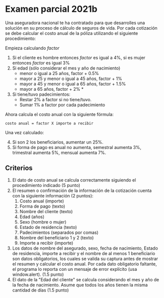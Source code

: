 # Examen parcial 2021b

Una aseguradora nacional te ha contratado para que desarrolles una solución en su proceso de
cálculo de seguros de vida. Por cada cotización se debe calcular el costo anual de la póliza utilizando el siguiente procedimiento:

Empieza calculando _factor_

1. Si el cliente es hombre entonces _factor_ es igual a 4%, si es mujer entonces _factor_ es igual 3%
2. Si edad (sólo considerar el mes y año de nacimiento)
   * menor o igual a 25 años, factor + 0.5%
   * mayor a 25 y menor o igual a 45 años, factor + 1%
   * mayor a 45 y menor o igual a 65 años, factor + 1.5%
   * mayor a 65 años, factor + 2%   * 
3. Si tiene/tuvo padecimientos:
   * Restar 2% a factor si no tiene/tuvo.
   * Sumar 1% a factor por cada padecimiento

Ahora calcula el costo anual con la siguiente fórmula:

`costo anual = factor X importe a recibir`

Una vez calculado:

4. Si son 2 los beneficiarios, aumentar un 25%.
5. Si forma de pago es anual no aumenta, semestral aumenta 3%, trimestral aumenta 5%, mensual aumenta 7%.

## Criterios

1. El dato de costo anual se calcula correctamente siguiendo el procedimiento indicado (5 punto)
2. El resumen o confirmación de la información de la cotización cuenta con la siguiente información (2 puntos):
    1. Costo anual (importe)
    2. Forma de pago (texto)
    3. Nombre del cliente (texto)
    4. Edad (años)
    5. Sexo (hombre o mujer)
    6. Estado de residencia (texto)
    7. Padecimientos (separados por comas)
    8. Nombre del beneficiario 1 y 2 (texto)
    9. Importe a recibir (importe)
3. Los datos de nombre del asegurado, sexo, fecha de nacimiento, Estado de residencia, importe a recibir y el nombre de al menos 1 beneficiario son datos obligatorios, los cuales se valida su captura antes de mostrar el resumen y calcular el costo anual. Por cada dato obligatorio faltante, el programa lo reporta con un mensaje de error explícito (usa window.alert). (1.5 punto)
4. El dato de la "Edad del cliente" se calcula considerando el mes y año de la fecha de nacimiento. Asume que todos los años tienen la misma cantidad de días (1.5 punto)
